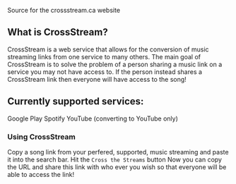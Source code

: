 Source for the crossstream.ca website

## What is CrossStream?

CrossStream is a web service that allows for the conversion of music streaming links from one service to many others. The main goal of CrossStream is to solve the problem of a person sharing a music link on a service you may not have access to. If the person instead shares a CrossStream link then everyone will have access to the song! 

## Currently supported services:

Google Play
Spotify
YouTube (converting to YouTube only)

### Using CrossStream

Copy a song link from your perfered, supported, music streaming and paste it into the search bar.
Hit the `Cross the Streams` button 
Now you can copy the URL and share this link with who ever you wish so that everyone will be able to access the link! 